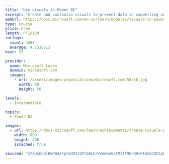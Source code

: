 ```yaml
---
title: "Use visuals in Power BI"
excerpt: "Create and customize visuals to present data in compelling and insightful ways."
webUrl: https://docs.microsoft.com/en-us/learn/modules/visuals-in-power-bi/
type: course
price: Free
length: PT1H16M
ratings:
  count: 4588
  average: 4.7530513
heat: 53

provider:
  name: Microsoft Learn
  domain: microsoft.com
  images:
    - url: /assets/images/organizations/microsoft.com-50x50.jpg
      width: 50
      height: 50

levels:
  - Intermediate

topics:
  - Power BI

images:
  - url: https://docs.microsoft.com/learn/achievements/create-visuals-power-bi-desktop-social.png
    width: 800
    height: 400
    isCached: true

secured: "zToUsWcGlHBPW4aFptdU02tQVfa8LUrVZmHnmGstMZff9UrQ9+PIdxbCDCFpP7+ikca/KqpBuIOQORTFYGOJUxtKaxEl0eKS1Glc6Fk8LoXgDX+JULCRC7/wdJiDeIIhuOvvm2eQ/bfW0GcgQ5FeJ4tmr8XKndHicF7FhomLWdyEjGDgffqYkaOEafRjlbBtKEG9JmxfHltJn6sS3sh1oYXYfJ+/D6+BHnaHooF0YpxreBfYdkcLA6Aa262W70cimBS2ZcI8vVR+3n9KMIG0Gs5+qCY9XBpq73zC2HEv1Rcp2B02fYIZaE6zhwWTY7Ed7w2+ApyjuYf9gkz2QWSVLrFV04Awm3ueK4qsyn3bVIuRdb7CgVXau4k0cQ0CWOSnQW10ZpOc98oHCTUzl85Olc02l0AS4mLtOa/vObgYzqs=;aQ/kXqrIZlxmJPq8ziSrrQ=="
---
```


